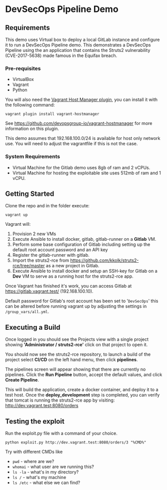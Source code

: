 # DevSecOps Pipeline Demo

## Requirements

This demo uses Virtual box to deploy a local GitLab instance and configure it to run a DevSecOps Pipeline demo.  This demonstrates a DevSecOps Pipeline using the an application that contains the Struts2 vulnerability (CVE-2017-5638) made famous in the Equifax breach.

### Pre-requisites

* VirtualBox
* Vagrant
* Python

You will also need the [Vagrant Host Manager plugin](https://github.com/devopsgroup-io/vagrant-hostmanager), you can install it with the following command:

```
vagrant plugin install vagrant-hostmanager
```

See <https://github.com/devopsgroup-io/vagrant-hostmanager> for more information on this plugin.

This demo assumes that 192.168.100.0/24 is available for host only network use.  You will need to adjust the vagrantfile if this is not the case.

### System Requirements

* Virtual Machine for the Gitlab demo uses 8gb of ram and 2 vCPUs.
* Virtual Machine for hosting the exploitable site uses 512mb of ram and 1 vCPU.

## Getting Started

Clone the repo and in the folder execute:

```
vagrant up
```

Vagrant will:

1. Provision 2 new VMs
2. Execute Ansible to install docker, gitlab, gitlab-runner on a **Gitlab** VM.
3. Perform some base configuration of Gitlab including setting up the default root account password and an API key
4. Register the gitlab-runner with gitlab.
5. Import the struts2-rce from https://github.com/kkolk/struts2-rce/tree/master as a new project in Gitlab.
6. Execute Ansible to install docker and setup an SSH-key for Gitlab on a **Dev** VM to serve as a running host for the struts2-rce app.

Once Vagrant has finished it's work, you can access Gitlab at https://gitlab.vagrant.test/ (192.168.100.10).

Default password for Gitlab's root account has been set to '`DevSecOps`' this can be altered before running vagrant up by adjusting the settings in `/group_vars/all.yml`.

## Executing a Build

Once logged in you should see the Projects view with a single project showing **'Administrator / struts2-rce'** click on that project to open it.

You should now see the struts2-rce repository, to launch a build of the project select **CI/CD** on the left hand menu, then click **pipelines**.

The pipelines screen will appear showing that there are currently no pipelines.  Click the **Run Pipeline** button, accept the default values, and click **Create Pipeline**.

This will build the application, create a docker container, and deploy it to a test host.   Once the **deploy_development** step is completed, you can verify that tomcat is running the struts2-rce app by visiting: http://dev.vagrant.test:8080/orders

## Testing the exploit

Run the exploit.py file with a command of your choice. 

```
python exploit.py http://dev.vagrant.test:8080/orders/3 "%CMD%" 
```

Try with different CMDs like

- `pwd` - where are we?
- `whomai` - what user are we running this?
- `ls -la` - what's in my directory?
- `ls /` - what's my machine
- `ls /etc` - what else we can find?
